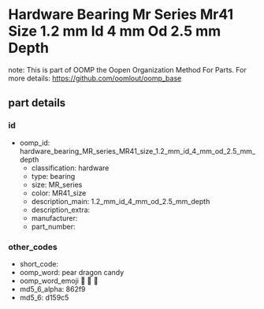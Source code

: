 # Hardware Bearing Mr Series Mr41 Size 1.2 mm Id 4 mm Od 2.5 mm Depth  

note: This is part of OOMP the Oopen Organization Method For Parts. For more details: https://github.com/oomlout/oomp_base

##  part details





### id
* oomp_id: hardware_bearing_MR_series_MR41_size_1.2_mm_id_4_mm_od_2.5_mm_depth
  * classification: hardware
  * type: bearing
  * size: MR_series
  * color: MR41_size
  * description_main: 1.2_mm_id_4_mm_od_2.5_mm_depth
  * description_extra: 
  * manufacturer: 
  * part_number: 

### other_codes
* short_code: 
* oomp_word: pear dragon candy
* oomp_word_emoji :pear: :dragon: :candy:
* md5_6_alpha: 862f9
* md5_6: d159c5